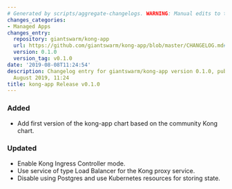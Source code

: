 ```yaml
---
# Generated by scripts/aggregate-changelogs. WARNING: Manual edits to this files will be overwritten.
changes_categories:
- Managed Apps
changes_entry:
  repository: giantswarm/kong-app
  url: https://github.com/giantswarm/kong-app/blob/master/CHANGELOG.md#v010
  version: 0.1.0
  version_tag: v0.1.0
date: '2019-08-08T11:24:54'
description: Changelog entry for giantswarm/kong-app version 0.1.0, published on 08
  August 2019, 11:24
title: kong-app Release v0.1.0
---
```


### Added
- Add first version of the kong-app chart based on the community Kong chart.
### Updated
- Enable Kong Ingress Controller mode.
- Use service of type Load Balancer for the Kong proxy service.
- Disable using Postgres and use Kubernetes resources for storing state.
